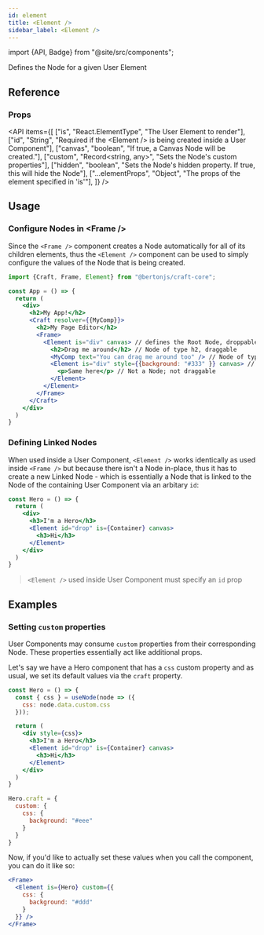 ```yaml
---
id: element
title: <Element />
sidebar_label: <Element />
---
```


import {API, Badge} from "@site/src/components";

<Badge type="component" />

Defines the Node for a given User Element

## Reference
### Props
<API items={[
  ["is", "React.ElementType", "The User Element to render"],
  ["id", "String", "Required if the &lt;Element /&gt; is being created inside a User Component"],
  ["canvas", "boolean", "If true, a Canvas Node will be created."],
  ["custom", "Record<string, any>", "Sets the Node's custom properties"],
  ["hidden", "boolean", "Sets the Node's hidden property. If true, this will hide the Node"],
  ["...elementProps", "Object", "The props of the element specified in 'is'"],
]} /> 


## Usage

### Configure Nodes in &lt;Frame /&gt;

Since the `<Frame />` component creates a Node automatically for all of its children elements, thus the `<Element />` component can be used to simply configure the values of the Node that is being created.

```jsx 
import {Craft, Frame, Element} from "@bertonjs/craft-core";

const App = () => {
  return (
    <div>
      <h2>My App!</h2>
      <Craft resolver={{MyComp}}>
        <h2>My Page Editor</h2>
        <Frame> 
          <Element is="div" canvas> // defines the Root Node, droppable
            <h2>Drag me around</h2> // Node of type h2, draggable
            <MyComp text="You can drag me around too" /> // Node of type MyComp, draggable
            <Element is="div" style={{background: "#333" }} canvas> // Canvas Node of type div, draggable and droppable
              <p>Same here</p> // Not a Node; not draggable
            </Element>
          </Element>
        </Frame>
      </Craft>
    </div>
  )
}
```

### Defining Linked Nodes

When used inside a User Component, `<Element />` works identically as used inside `<Frame />` but because there isn't a Node in-place, thus it has to create a new Linked Node - which is essentially a Node that is linked to the Node of the containing User Component via an arbitary `id`:

```jsx {5}
const Hero = () => {
  return (
    <div>
      <h3>I'm a Hero</h3>
      <Element id="drop" is={Container} canvas>
        <h3>Hi</h3>
      </Element>
    </div>
  )
}
```

> `<Element />` used inside User Component must specify an `id` prop


## Examples

### Setting `custom` properties

User Components may consume `custom` properties from their corresponding Node. These properties essentially act like additional props.

Let's say we have a Hero component that has a `css` custom property and as usual, we set its default values via the `craft` property.

```jsx {2-4}
const Hero = () => {
  const { css } = useNode(node => ({
    css: node.data.custom.css
  }));

  return (
    <div style={css}>
      <h3>I'm a Hero</h3>
      <Element id="drop" is={Container} canvas>
        <h3>Hi</h3>
      </Element>
    </div>
  )
}

Hero.craft = {
  custom: {
    css: {
      background: "#eee"
    }
  }
}
```

Now, if you'd like to actually set these values when you call the component, you can do it like so:

```jsx
<Frame>
  <Element is={Hero} custom={{
    css: {
      background: "#ddd"
    }
  }} />
</Frame>
```